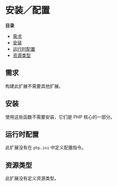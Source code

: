 安装／配置
==========

**目录**

-   [需求](/reflection/setup.html#需求)
-   [安装](/reflection/setup.html#安装)
-   [运行时配置](/reflection/setup.html#运行时配置)
-   [资源类型](/reflection/setup.html#资源类型)

需求
----

构建此扩展不需要其他扩展。

安装
----

使用这些函数不需要安装，它们是 PHP 核心的一部分。

运行时配置
----------

此扩展没有在 `php.ini` 中定义配置指令。

资源类型
--------

此扩展没有定义资源类型。
